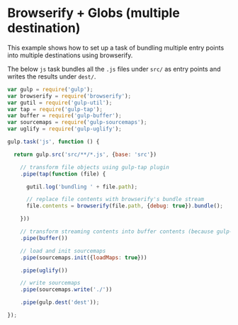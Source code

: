 # Browserify + Globs (multiple destination)

This example shows how to set up a task of bundling multiple entry points into multiple destinations using browserify.

The below `js` task bundles all the `.js` files under `src/` as entry points and writes the results under `dest/`.


```js
var gulp = require('gulp');
var browserify = require('browserify');
var gutil = require('gulp-util');
var tap = require('gulp-tap');
var buffer = require('gulp-buffer');
var sourcemaps = require('gulp-sourcemaps');
var uglify = require('gulp-uglify');

gulp.task('js', function () {

  return gulp.src('src/**/*.js', {base: 'src'})

    // transform file objects using gulp-tap plugin
    .pipe(tap(function (file) {

      gutil.log('bundling ' + file.path);

      // replace file contents with browserify's bundle stream
      file.contents = browserify(file.path, {debug: true}).bundle();

    }))

    // transform streaming contents into buffer contents (because gulp-sourcemaps does not support streaming contents)
    .pipe(buffer())

    // load and init sourcemaps
    .pipe(sourcemaps.init({loadMaps: true}))

    .pipe(uglify())

    // write sourcemaps
    .pipe(sourcemaps.write('./'))

    .pipe(gulp.dest('dest'));

});
```
